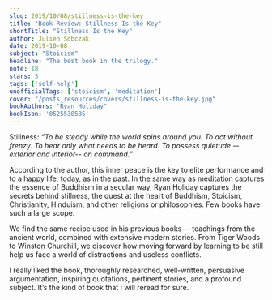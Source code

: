 ```yaml
---
slug: 2019/10/08/stillness-is-the-key
title: "Book Review: Stillness Is the Key"
shortTitle: "Stillness Is the Key"
author: Julien Sobczak
date: 2019-10-08
subject: "Stoicism"
headline: "The best book in the trilogy."
note: 18
stars: 5
tags: ['self-help']
unofficialTags: ['stoicism', 'meditation']
cover: "/posts_resources/covers/stillness-is-the-key.jpg"
bookAuthors: "Ryan Holiday"
bookIsbn: '0525538585'
---
```



Stillness: _“To be steady while the world spins around you. To act without frenzy. To hear only what needs to be heard. To possess quietude --exterior and interior-- on command.”_

According to the author, this inner peace is the key to elite performance and to a happy life, today, as in the past. In the same way as meditation captures the essence of Buddhism in a secular way, Ryan Holiday captures the secrets behind stillness, the quest at the heart of Buddhism, Stoicism, Christianity, Hinduism, and other religions or philosophies. Few books have such a large scope.

We find the same recipe used in his previous books -- teachings from the ancient world, combined with extensive modern stories. From Tiger Woods to Winston Churchill, we discover how moving forward by learning to be still help us face a world of distractions and useless conflicts.

I really liked the book, thoroughly researched, well-written, persuasive argumentation, inspiring quotations, pertinent stories, and a profound subject. It’s the kind of book that I will reread for sure.

